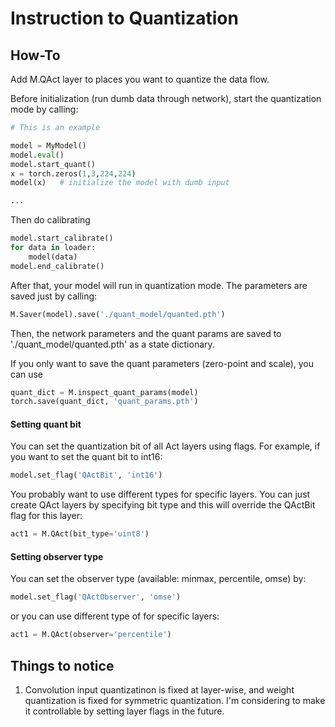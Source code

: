 # Instruction to Quantization 

## How-To

Add M.QAct layer to places you want to quantize the data flow. 

Before initialization (run dumb data through network), start the quantization mode by calling:

```python
# This is an example 

model = MyModel()
model.eval()
model.start_quant()
x = torch.zeros(1,3,224,224)
model(x)   # initialize the model with dumb input 

...

```

Then do calibrating 

```python
model.start_calibrate()
for data in loader:
    model(data)
model.end_calibrate()
```

After that, your model will run in quantization mode. The parameters are saved just by calling: 

```python
M.Saver(model).save('./quant_model/quanted.pth')
```

Then, the network parameters and the quant params are saved to './quant_model/quanted.pth' as a state dictionary. 

If you only want to save the quant parameters (zero-point and scale), you can use

```python 
quant_dict = M.inspect_quant_params(model)
torch.save(quant_dict, 'quant_params.pth')
```

#### Setting quant bit 

You can set the quantization bit of all Act layers using flags. For example, if you want to set the quant bit to int16:

```python
model.set_flag('QActBit', 'int16')
```

You probably want to use different types for specific layers. You can just create QAct layers by specifying bit type and this will override the QActBit flag for this layer: 

```python
act1 = M.QAct(bit_type='uint8')
```

#### Setting observer type 

You can set the observer type (available: minmax, percentile, omse) by:

```python
model.set_flag('QActObserver', 'omse')
```

or you can use different type of for specific layers:

```python
act1 = M.QAct(observer='percentile')
```

## Things to notice 

1. Convolution input quantizatinon is fixed at layer-wise, and weight quantization is fixed for symmetric quantization. I'm considering to make it controllable by setting layer flags in the future. 

